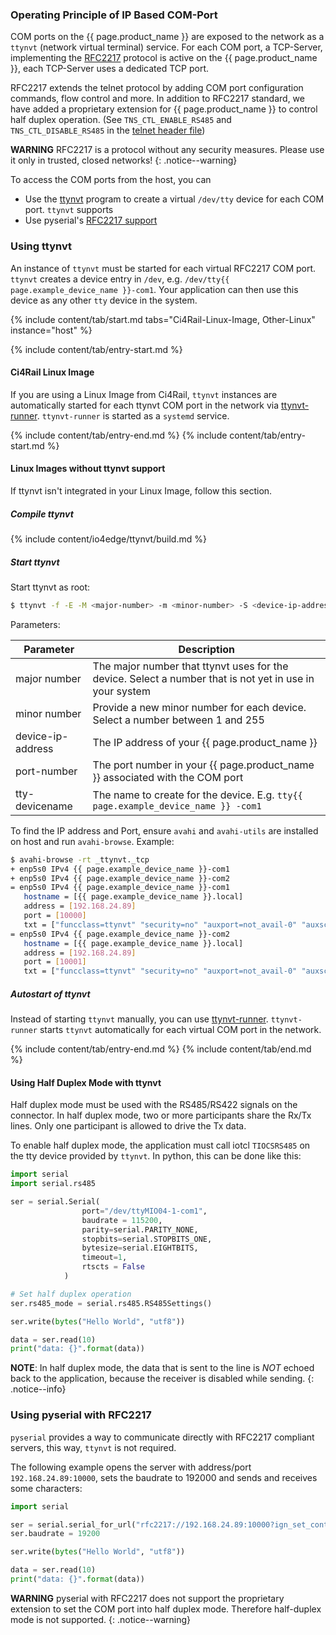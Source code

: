 <!---
Features and connections shall be described by the including file (e.g. iou04-front/detailed-description.md)
--->

### Operating Principle of IP Based COM-Port

COM ports on the {{ page.product_name }} are exposed to the network as a `ttynvt` (network virtual terminal) service. For each COM port, a TCP-Server, implementing the [RFC2217](https://datatracker.ietf.org/doc/html/rfc2217) protocol is active on the {{ page.product_name }}, each TCP-Server uses a dedicated TCP port.

RFC2217 extends the telnet protocol by adding COM port configuration commands, flow control and more. In addition to RFC2217 standard, we have added a proprietary extension for {{ page.product_name }} to control half duplex operation. (See `TNS_CTL_ENABLE_RS485` and `TNS_CTL_DISABLE_RS485` in the [telnet header file](https://gitlab.com/ci4rail/ttynvt/-/blob/master/src/telnet.h))


**WARNING** RFC2217 is a protocol without any security measures. Please use it only in trusted, closed networks!
{: .notice--warning}

To access the COM ports from the host, you can
* Use the [ttynvt](https://gitlab.com/ci4rail/ttynvt) program to create a virtual `/dev/tty` device for each COM port. `ttynvt` supports
* Use pyserial's [RFC2217 support](https://pyserial.readthedocs.io/en/latest/url_handlers.html?highlight=rfc2217#rfc2217)

### Using ttynvt

An instance of `ttynvt` must be started for each virtual RFC2217 COM port. `ttynvt` creates a device entry in `/dev`, e.g. `/dev/tty{{ page.example_device_name }}-com1`. Your application can then use this device as any other `tty` device in the system.

{% include content/tab/start.md tabs="Ci4Rail-Linux-Image, Other-Linux" instance="host" %}

<!--
==========================================================================================
Ci4Rail Image
==========================================================================================
-->
{% include content/tab/entry-start.md %}
#### Ci4Rail Linux Image

If you are using a Linux Image from Ci4Rail, `ttynvt` instances are automatically started for each ttynvt COM port in the network via [ttynvt-runner](https://github.com/ci4rail/ttynvt-runner). `ttynvt-runner` is started as a `systemd` service.

{% include content/tab/entry-end.md %}
{% include content/tab/entry-start.md %}
<!--
==========================================================================================
Non Ci4Rail Image
==========================================================================================
-->

#### Linux Images without ttynvt support

If ttynvt isn't integrated in your Linux Image, follow this section.

##### Compile ttynvt

{% include content/io4edge/ttynvt/build.md %}

##### Start ttynvt

Start ttynvt as root:

```bash
$ ttynvt -f -E -M <major-number> -m <minor-number> -S <device-ip-address>:<port-number> -n <tty-devicename>
```

Parameters:

| Parameter         | Description                                                                                             |
| ----------------- | ------------------------------------------------------------------------------------------------------- |
| major number      | The major number that ttynvt uses for the device. Select a number that is not yet in use in your system |
| minor number      | Provide a new minor number for each device. Select a number between 1 and 255                           |
| device-ip-address | The IP address of your {{ page.product_name }}                                                          |
| port-number       | The port number in your {{ page.product_name }} associated with the COM port                            |
| tty-devicename    | The name to create for the device. E.g. `tty{{ page.example_device_name }} -com1`                       |

To find the IP address and Port, ensure `avahi` and `avahi-utils` are installed on host and run `avahi-browse`. Example:

```bash
$ avahi-browse -rt _ttynvt._tcp
+ enp5s0 IPv4 {{ page.example_device_name }}-com1                                  _ttynvt._tcp         local
+ enp5s0 IPv4 {{ page.example_device_name }}-com2                                  _ttynvt._tcp         local
= enp5s0 IPv4 {{ page.example_device_name }}-com1                                  _ttynvt._tcp         local
   hostname = [{{ page.example_device_name }}.local]
   address = [192.168.24.89]
   port = [10000]
   txt = ["funcclass=ttynvt" "security=no" "auxport=not_avail-0" "auxschema=not_avail"]
= enp5s0 IPv4 {{ page.example_device_name }}-com2                                  _ttynvt._tcp         local
   hostname = [{{ page.example_device_name }}.local]
   address = [192.168.24.89]
   port = [10001]
   txt = ["funcclass=ttynvt" "security=no" "auxport=not_avail-0" "auxschema=not_avail"]
```

##### Autostart of ttynvt

Instead of starting `ttynvt` manually, you can use [ttynvt-runner](https://github.com/ci4rail/ttynvt-runner). `ttynvt-runner` starts `ttynvt` automatically for each virtual COM port in the network.

{% include content/tab/entry-end.md %}
{% include content/tab/end.md %}

<!--
==========================================================================================
End Image Tab
==========================================================================================
-->

#### Using Half Duplex Mode with ttynvt

Half duplex mode must be used with the RS485/RS422 signals on the connector. In half duplex mode, two or more participants share the Rx/Tx lines. Only one participant is allowed to drive the Tx data.

To enable half duplex mode, the application must call iotcl `TIOCSRS485` on the tty device provided by `ttynvt`. In python, this can be done like this:

```python
import serial
import serial.rs485

ser = serial.Serial(
                port="/dev/ttyMIO04-1-com1",
                baudrate = 115200,
                parity=serial.PARITY_NONE,
                stopbits=serial.STOPBITS_ONE,
                bytesize=serial.EIGHTBITS,
                timeout=1,
                rtscts = False
            )

# Set half duplex operation
ser.rs485_mode = serial.rs485.RS485Settings()

ser.write(bytes("Hello World", "utf8"))

data = ser.read(10)
print("data: {}".format(data))
```

**NOTE**: In half duplex mode, the data that is sent to the line is *NOT* echoed back to the application, because the receiver is disabled while sending.
{: .notice--info}


### Using pyserial with RFC2217

`pyserial` provides a way to communicate directly with RFC2217 compliant servers, this way, `ttynvt` is not required.

The following example opens the server with address/port `192.168.24.89:10000`, sets the baudrate to 192000 and sends and receives some characters:

```python
import serial

ser = serial.serial_for_url("rfc2217://192.168.24.89:10000?ign_set_control")
ser.baudrate = 19200

ser.write(bytes("Hello World", "utf8"))

data = ser.read(10)
print("data: {}".format(data))

```
**WARNING** pyserial with RFC2217 does not support the proprietary extension to set the COM port into half duplex mode. Therefore half-duplex mode is not supported.
{: .notice--warning}
